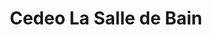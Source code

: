 ---
title: "Cedeo La Salle de Bain"
url: /ville-la-grand/cedeo-la-salle-de-bain/
shop: salle de bains
---